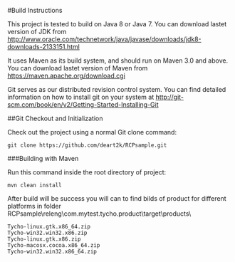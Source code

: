 #Build Instructions

This project is tested to build on Java 8 or Java 7. 
You can download lastet version of JDK from http://www.oracle.com/technetwork/java/javase/downloads/jdk8-downloads-2133151.html

It uses Maven as its build system, and should run on Maven 3.0 and above. 
You can download lastet version of Maven  from https://maven.apache.org/download.cgi

Git serves as our distributed revision control system.
You can find detailed information on how to install git on your system at http://git-scm.com/book/en/v2/Getting-Started-Installing-Git


##Git Checkout and Initialization

Check out the project using a normal Git clone command:

	git clone https://github.com/deart2k/RCPsample.git


###Building with Maven

Run this command inside the root directory of project:

	mvn clean install

After build will be success you will can to find bilds of product for different platforms in folder 
RCPsample\releng\com.mytest.tycho.product\target\products\

	Tycho-linux.gtk.x86_64.zip 
	Tycho-win32.win32.x86.zip
	Tycho-linux.gtk.x86.zip
	Tycho-macosx.cocoa.x86_64.zip
	Tycho-win32.win32.x86_64.zip
